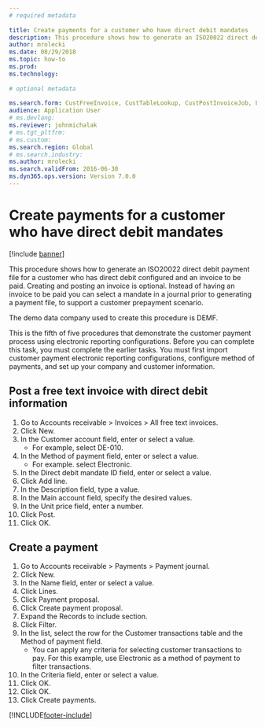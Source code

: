 ```yaml
--- 
# required metadata 
 
title: Create payments for a customer who have direct debit mandates
description: This procedure shows how to generate an ISO20022 direct debit payment file for a customer who has direct debit configured and an invoice to be paid. 
author: mrolecki
ms.date: 08/29/2018
ms.topic: how-to 
ms.prod:  
ms.technology:  
 
# optional metadata 
 
ms.search.form: CustFreeInvoice, CustTableLookup, CustPostInvoiceJob, LedgerJournalTable, LedgerJournalTransCustPaym, SysQueryForm, CustPaymProposalEdit, BankAccountTableLookUp   
audience: Application User 
# ms.devlang:  
ms.reviewer: johnmichalak
# ms.tgt_pltfrm:  
# ms.custom:  
ms.search.region: Global
# ms.search.industry: 
ms.author: mrolecki
ms.search.validFrom: 2016-06-30 
ms.dyn365.ops.version: Version 7.0.0 
---
```

# Create payments for a customer who have direct debit mandates

[!include [banner](../../includes/banner.md)]

This procedure shows how to generate an ISO20022 direct debit payment file for a customer who has direct debit configured and an invoice to be paid. Creating and posting an invoice is optional. Instead of having an invoice to be paid you can select a mandate in a journal prior to generating a payment file, to support a customer prepayment scenario.



The demo data company used to create this procedure is DEMF.



This is the fifth of five procedures that demonstrate the customer payment process using electronic reporting configurations. Before you can complete this task, you must complete the earlier tasks. You must first import customer payment electronic reporting configurations, configure method of payments, and set up your company and customer information. 


## Post a free text invoice with direct debit information
1. Go to Accounts receivable > Invoices > All free text invoices.
2. Click New.
3. In the Customer account field, enter or select a value.
    * For example, select DE-010.  
4. In the Method of payment field, enter or select a value.
    * For example. select Electronic.  
5. In the Direct debit mandate ID field, enter or select a value.
6. Click Add line.
7. In the Description field, type a value.
8. In the Main account field, specify the desired values.
9. In the Unit price field, enter a number.
10. Click Post.
11. Click OK.

## Create a payment
1. Go to Accounts receivable > Payments > Payment journal.
2. Click New.
3. In the Name field, enter or select a value.
4. Click Lines.
5. Click Payment proposal.
6. Click Create payment proposal.
7. Expand the Records to include section.
8. Click Filter.
9. In the list, select the row for the Customer transactions table and the Method of payment field.
    * You can apply any criteria for selecting customer transactions to pay. For this example, use Electronic as a method of payment to filter transactions.  
10. In the Criteria field, enter or select a value.
11. Click OK.
12. Click OK.
13. Click Create payments.


[!INCLUDE[footer-include](../../../includes/footer-banner.md)]